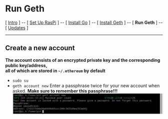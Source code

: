 # Run Geth
[ [Intro](README.md) ] -- [ [Set Up RasPi](pi_setup.md) ] -- [ [Install Go](go_install.md) ] -- [ [Install Geth](geth_install.md) ] -- [ **Run Geth** ]   -- [ [Updates](raspi_updates.md) ]

-----
## Create a new account
**The account consists of an encrypted private key and the corresponding public key/address, <br/>all of which are stored in `~/.ethereum` by default**
- `sudo su`
- `geth account new`
Enter a passphrase twice for your new account when asked. **Make sure to remember this passphrase!!!**
<br/>![3](pics/geth_run/3.jpg)

